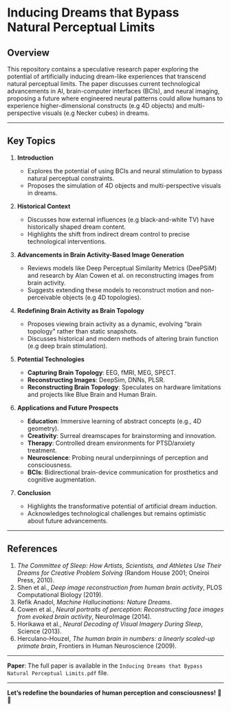 
# Inducing Dreams that Bypass Natural Perceptual Limits

## Overview
This repository contains a speculative research paper exploring the potential of artificially inducing dream-like experiences that transcend natural perceptual limits. The paper discusses current technological advancements in AI, brain-computer interfaces (BCIs), and neural imaging, proposing a future where engineered neural patterns could allow humans to experience higher-dimensional constructs (e.g 4D objects) and multi-perspective visuals (e.g Necker cubes) in dreams.

---

## Key Topics
1. **Introduction**  
   - Explores the potential of using BCIs and neural stimulation to bypass natural perceptual constraints.  
   - Proposes the simulation of 4D objects and multi-perspective visuals in dreams.  

2. **Historical Context**  
   - Discusses how external influences (e.g black-and-white TV) have historically shaped dream content.  
   - Highlights the shift from indirect dream control to precise technological interventions.  

3. **Advancements in Brain Activity-Based Image Generation**  
   - Reviews models like Deep Perceptual Similarity Metrics (DeePSiM) and research by Alan Cowen et al. on reconstructing images from brain activity.  
   - Suggests extending these models to reconstruct motion and non-perceivable objects (e.g 4D topologies).  

4. **Redefining Brain Activity as Brain Topology**  
   - Proposes viewing brain activity as a dynamic, evolving "brain topology" rather than static snapshots.  
   - Discusses historical and modern methods of altering brain function (e.g deep brain stimulation).  

5. **Potential Technologies**  
   - **Capturing Brain Topology**: EEG, fMRI, MEG, SPECT.  
   - **Reconstructing Images**: DeepSim, DNNs, PLSR.  
   - **Reconstructing Brain Topology**: Speculates on hardware limitations and projects like Blue Brain and Human Brain.  

6. **Applications and Future Prospects**  
   - **Education**: Immersive learning of abstract concepts (e.g., 4D geometry).  
   - **Creativity**: Surreal dreamscapes for brainstorming and innovation.  
   - **Therapy**: Controlled dream environments for PTSD/anxiety treatment.  
   - **Neuroscience**: Probing neural underpinnings of perception and consciousness.  
   - **BCIs**: Bidirectional brain-device communication for prosthetics and cognitive augmentation.  

7. **Conclusion**  
   - Highlights the transformative potential of artificial dream induction.  
   - Acknowledges technological challenges but remains optimistic about future advancements.  

---

## References
1. *The Committee of Sleep: How Artists, Scientists, and Athletes Use Their Dreams for Creative Problem Solving* (Random House 2001; Oneiroi Press, 2010).  
2. Shen et al., *Deep image reconstruction from human brain activity*, PLOS Computational Biology (2019).  
3. Refik Anadol, *Machine Hallucinations: Nature Dreams*.  
4. Cowen et al., *Neural portraits of perception: Reconstructing face images from evoked brain activity*, NeuroImage (2014).  
5. Horikawa et al., *Neural Decoding of Visual Imagery During Sleep*, Science (2013).  
6. Herculano-Houzel, *The human brain in numbers: a linearly scaled-up primate brain*, Frontiers in Human Neuroscience (2009).  

---

 **Paper**: The full paper is available in the `Inducing Dreams that Bypass Natural Perceptual Limits.pdf` file.  

---

**Let’s redefine the boundaries of human perception and consciousness!** 🧠✨
